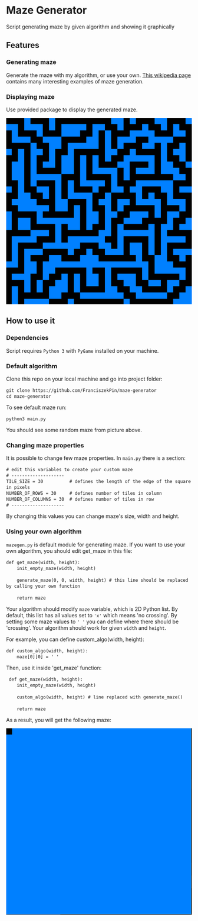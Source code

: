 # Maze Generator
Script generating maze by given algorithm and showing it graphically 

## Features
### Generating maze
Generate the maze with my algorithm, or use your own.
[This wikipedia page](https://en.wikipedia.org/wiki/Maze_generation_algorithm) contains many interesting examples of maze generation.

### Displaying maze
Use provided package to display the generated maze.

![maze picture](./img/maze_picture.png)

## How to use it
### Dependencies
Script requires `Python 3` with `PyGame` installed on your machine.

### Default algorithm
Clone this repo on your local machine and go into project folder:

    git clone https://github.com/FranciszekPin/maze-generator
    cd maze-generator


To see default maze run:

    python3 main.py

You should see some random maze from picture above.

### Changing maze properties
It is possible to change few maze properties. In `main.py` there is a section:

    # edit this variables to create your custom maze
    # --------------------
    TILE_SIZE = 30          # defines the length of the edge of the square in pixels
    NUMBER_OF_ROWS = 30     # defines number of tiles in column
    NUMBER_OF_COLUMNS = 30  # defines number of tiles in row
    # --------------------

By changing this values you can change maze's size, width and height.

### Using your own algorithm
`mazegen.py` is default module for generating maze. If you want to use your own algorithm, you should edit get_maze in this file:

    def get_maze(width, height):
        init_empty_maze(width, height)
    
        generate_maze(0, 0, width, height) # this line should be replaced by calling your own function 
    
        return maze

Your algorithm should modify `maze` variable, which is 2D Python list. 
By default, this list has all values set to `'x'` which means 'no crossing'.
By setting some maze values to `' '` you can define where there should be 'crossing'.
Your algorithm should work for given `width` and `height`.

For example, you can define custom_algo(width, height):
    
    def custom_algo(width, height):
        maze[0][0] = ' '

Then, use it inside 'get_maze' function:

     def get_maze(width, height):
        init_empty_maze(width, height)
    
        custom_algo(width, height) # line replaced with generate_maze() 
    
        return maze

As a result, you will get the following maze:

![custom maze](./img/custom_maze.png)